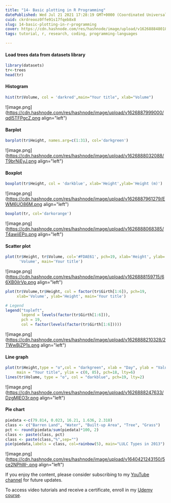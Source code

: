 ```yaml
---
title: "14- Basic plotting in R Programming"
datePublished: Wed Jul 21 2021 17:28:19 GMT+0000 (Coordinated Universal Time)
cuid: ckrdreooz0ffe91s17fqeb8x8
slug: 14-basic-plotting-in-r-programming
cover: https://cdn.hashnode.com/res/hashnode/image/upload/v1626888480187/u1ldsq4e0.png
tags: tutorial, r, research, coding, programming-languages

---
```


#### Load trees data from datasets library

```r
library(datasets)
tr<-trees 
head(tr)
```

#### Histogram

```r
hist(tr$Volume, col = 'darkred',main="Your title", xlab="Volume")
```

![image.png](https://cdn.hashnode.com/res/hashnode/image/upload/v1626887999000/qdl5TFPgcZ.png align="left")

#### Barplot

```r
barplot(tr$Height, names.arg=c(1:31), col='darkgreen')
```

![image.png](https://cdn.hashnode.com/res/hashnode/image/upload/v1626888032088/T9brNjEyJ.png align="left")

#### Boxplot

```r
boxplot(tr$Height, col = 'darkblue', xlab='Height',ylab='Height (m)')
```

![image.png](https://cdn.hashnode.com/res/hashnode/image/upload/v1626887961279/EWM6UO86M.png align="left")

```r
boxplot(tr, col='darkorange')
```

![image.png](https://cdn.hashnode.com/res/hashnode/image/upload/v1626888068385/T4awiiEPo.png align="left")

#### Scatter plot

```r
plot(tr$Height, tr$Volume, col='#FDAE61', pch=19, xlab='Height', ylab=
      'Volume', main='Your title')
```

![image.png](https://cdn.hashnode.com/res/hashnode/image/upload/v1626888159715/66XB0iIrVp.png align="left")

```r
plot(tr$Volume,tr$Height, col = factor(tr$Girth[1:6]), pch=19,
     xlab='Volume', ylab='Height', main='Your title')

# Legend
legend("topleft",
       legend = levels(factor(tr$Girth[1:6])),
       pch = 19,
       col = factor(levels(factor(tr$Girth[1:6]))))
```

![image.png](https://cdn.hashnode.com/res/hashnode/image/upload/v1626888210328/2TWwBjZP1s.png align="left")

#### Line graph

```r
plot(tr$Height,type = "o",col = "darkgreen", xlab = "Day", ylab = "Value", 
     main = "Your title", ylim = c(0, 85), pch=18, lty=6)
lines(tr$Volume, type = "o", col = "darkblue", pch=19, lty=2)
```

![image.png](https://cdn.hashnode.com/res/hashnode/image/upload/v1626888247633/DzgMIEO3r.png align="left")

#### Pie chart

```r
piedata <-c(79.814, 0.023, 16.21, 1.636, 2.318)
class <- c("Barren Land", "Water", "Built-up Area", "Tree", "Grass")
pct <- round(piedata/sum(piedata)*100, 2)
class <- paste(class, pct)
class <- paste(class,"%",sep="")
pie(piedata,labels = class, col=rainbow(5), main="LULC Types in 2013")
```

![image.png](https://cdn.hashnode.com/res/hashnode/image/upload/v1640421243150/5ce2NPhW-.png align="left")

If you enjoy the content, please consider subscribing to my [YouTube channel](https://www.youtube.com/channel/UCpbWlHEqBSnJb6i4UemXQpA?sub_confirmation=1) for future updates.

To access video tutorials and receive a certificate, enroll in my [Udemy course](https://www.udemy.com/course/r-for-research/?referralCode=B6DCFDE343F0592EA61A).